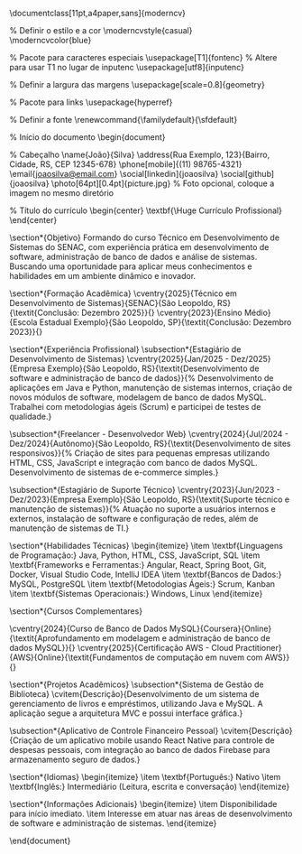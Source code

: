 \documentclass[11pt,a4paper,sans]{moderncv}       

% Definir o estilo e a cor
\moderncvstyle{casual}                             
\moderncvcolor{blue}                               

% Pacote para caracteres especiais
\usepackage[T1]{fontenc}  % Altere para usar T1 no lugar de inputenc
\usepackage[utf8]{inputenc}                         

% Definir a largura das margens
\usepackage[scale=0.8]{geometry}

% Pacote para links
\usepackage{hyperref}

% Definir a fonte
\renewcommand{\familydefault}{\sfdefault}

% Início do documento
\begin{document}

% Cabeçalho
\name{João}{Silva}
\address{Rua Exemplo, 123}{Bairro, Cidade, RS, CEP 12345-678}
\phone[mobile]{(11) 98765-4321}
\email{joaosilva@email.com}
\social[linkedin]{joaosilva}
\social[github]{joaosilva}
\photo[64pt][0.4pt]{picture.jpg}  % Foto opcional, coloque a imagem no mesmo diretório

% Título do currículo
\begin{center}
    \textbf{\Huge Currículo Profissional}
\end{center}

\section*{Objetivo}
Formando do curso Técnico em Desenvolvimento de Sistemas do SENAC, com experiência prática em desenvolvimento de software, administração de banco de dados e análise de sistemas. Buscando uma oportunidade para aplicar meus conhecimentos e habilidades em um ambiente dinâmico e inovador.

\section*{Formação Acadêmica}
\cventry{2025}{Técnico em Desenvolvimento de Sistemas}{SENAC}{São Leopoldo, RS}{\textit{Conclusão: Dezembro 2025}}{}
\cventry{2023}{Ensino Médio}{Escola Estadual Exemplo}{São Leopoldo, SP}{\textit{Conclusão: Dezembro 2023}}{}

\section*{Experiência Profissional}
\subsection*{Estagiário de Desenvolvimento de Sistemas}
\cventry{2025}{Jan/2025 - Dez/2025}{Empresa Exemplo}{São Leopoldo, RS}{\textit{Desenvolvimento de software e administração de banco de dados}}{%
Desenvolvimento de aplicações em Java e Python, manutenção de sistemas internos, criação de novos módulos de software, modelagem de banco de dados MySQL. Trabalhei com metodologias ágeis (Scrum) e participei de testes de qualidade.}

\subsection*{Freelancer - Desenvolvedor Web}
\cventry{2024}{Jul/2024 - Dez/2024}{Autônomo}{São Leopoldo, RS}{\textit{Desenvolvimento de sites responsivos}}{%
Criação de sites para pequenas empresas utilizando HTML, CSS, JavaScript e integração com banco de dados MySQL. Desenvolvimento de sistemas de e-commerce simples.}

\subsection*{Estagiário de Suporte Técnico}
\cventry{2023}{Jun/2023 - Dez/2023}{Empresa Exemplo}{São Leopoldo, RS}{\textit{Suporte técnico e manutenção de sistemas}}{%
Atuação no suporte a usuários internos e externos, instalação de software e configuração de redes, além de manutenção de sistemas de TI.}

\section*{Habilidades Técnicas}
\begin{itemize}
    \item \textbf{Linguagens de Programação:} Java, Python, HTML, CSS, JavaScript, SQL
    \item \textbf{Frameworks e Ferramentas:} Angular, React, Spring Boot, Git, Docker, Visual Studio Code, IntelliJ IDEA
    \item \textbf{Bancos de Dados:} MySQL, PostgreSQL
    \item \textbf{Metodologias Ágeis:} Scrum, Kanban
    \item \textbf{Sistemas Operacionais:} Windows, Linux
\end{itemize}

\section*{Cursos Complementares}

\cventry{2024}{Curso de Banco de Dados MySQL}{Coursera}{Online}{\textit{Aprofundamento em modelagem e administração de banco de dados MySQL}}{}
\cventry{2025}{Certificação AWS - Cloud Practitioner}{AWS}{Online}{\textit{Fundamentos de computação em nuvem com AWS}}{}

\section*{Projetos Acadêmicos}
\subsection*{Sistema de Gestão de Biblioteca}
\cvitem{Descrição}{Desenvolvimento de um sistema de gerenciamento de livros e empréstimos, utilizando Java e MySQL. A aplicação segue a arquitetura MVC e possui interface gráfica.}

\subsection*{Aplicativo de Controle Financeiro Pessoal}
\cvitem{Descrição}{Criação de um aplicativo mobile usando React Native para controle de despesas pessoais, com integração ao banco de dados Firebase para armazenamento seguro de dados.}

\section*{Idiomas}
\begin{itemize}
    \item \textbf{Português:} Nativo
    \item \textbf{Inglês:} Intermediário (Leitura, escrita e conversação)
\end{itemize}

\section*{Informações Adicionais}
\begin{itemize}
    \item Disponibilidade para início imediato.
    \item Interesse em atuar nas áreas de desenvolvimento de software e administração de sistemas.
\end{itemize}

\end{document}
